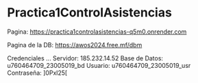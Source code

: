 # Practica1ControlAsistencias

Pagina: https://practica1controlasistencias-q5m0.onrender.com

Pagina de la DB: https://awos2024.free.mf/dbm

Credenciales ...
Servidor: 185.232.14.52
Base de Datos: u760464709_23005019_bd
Usuario: u760464709_23005019_usr
Contraseña: ]0Pxl25[
